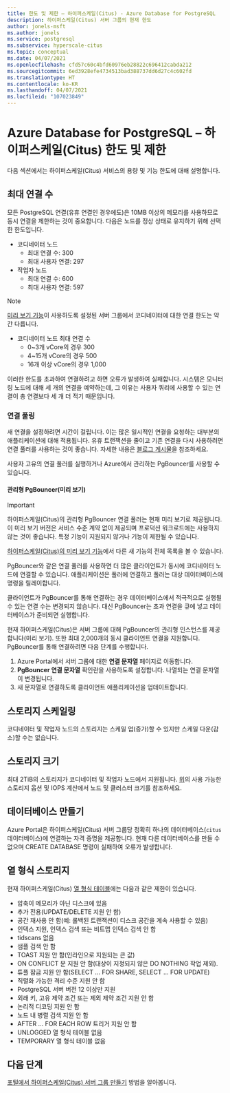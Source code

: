 ```yaml
---
title: 한도 및 제한 – 하이퍼스케일(Citus) - Azure Database for PostgreSQL
description: 하이퍼스케일(Citus) 서버 그룹의 현재 한도
author: jonels-msft
ms.author: jonels
ms.service: postgresql
ms.subservice: hyperscale-citus
ms.topic: conceptual
ms.date: 04/07/2021
ms.openlocfilehash: cfd57c60c4bfd60976eb28822c696412cabda212
ms.sourcegitcommit: 6ed3928efe4734513bad388737dd6d27c4c602fd
ms.translationtype: HT
ms.contentlocale: ko-KR
ms.lasthandoff: 04/07/2021
ms.locfileid: "107023849"
---
```

# <a name="azure-database-for-postgresql--hyperscale-citus-limits-and-limitations"></a>Azure Database for PostgreSQL – 하이퍼스케일(Citus) 한도 및 제한

다음 섹션에서는 하이퍼스케일(Citus) 서비스의 용량 및 기능 한도에 대해 설명합니다.

## <a name="maximum-connections"></a>최대 연결 수

모든 PostgreSQL 연결(유휴 연결인 경우에도)은 10MB 이상의 메모리를 사용하므로 동시 연결을 제한하는 것이 중요합니다. 다음은 노드를 정상 상태로 유지하기 위해 선택한 한도입니다.

* 코디네이터 노드
   * 최대 연결 수: 300
   * 최대 사용자 연결: 297
* 작업자 노드
   * 최대 연결 수: 600
   * 최대 사용자 연결: 597

> [!NOTE]
> [미리 보기 기능](hyperscale-preview-features.md)이 사용하도록 설정된 서버 그룹에서 코디네이터에 대한 연결 한도는 약간 다릅니다.
>
> * 코디네이터 노드 최대 연결 수
>    * 0~3개 vCore의 경우 300
>    * 4~15개 vCore의 경우 500
>    * 16개 이상 vCore의 경우 1,000

이러한 한도를 초과하여 연결하려고 하면 오류가 발생하여 실패합니다. 시스템은 모니터링 노드에 대해 세 개의 연결을 예약하는데, 그 이유는 사용자 쿼리에 사용할 수 있는 연결이 총 연결보다 세 개 더 적기 때문입니다.

### <a name="connection-pooling"></a>연결 풀링

새 연결을 설정하려면 시간이 걸립니다. 이는 많은 일시적인 연결을 요청하는 대부분의 애플리케이션에 대해 적용됩니다. 유휴 트랜잭션을 줄이고 기존 연결을 다시 사용하려면 연결 풀러를 사용하는 것이 좋습니다. 자세한 내용은 [블로그 게시물](https://techcommunity.microsoft.com/t5/azure-database-for-postgresql/not-all-postgres-connection-pooling-is-equal/ba-p/825717)을 참조하세요.

사용자 고유의 연결 풀러를 실행하거나 Azure에서 관리하는 PgBouncer를 사용할 수 있습니다.

#### <a name="managed-pgbouncer-preview"></a>관리형 PgBouncer(미리 보기)

> [!IMPORTANT]
> 하이퍼스케일(Citus)의 관리형 PgBouncer 연결 풀러는 현재 미리 보기로 제공됩니다. 이 미리 보기 버전은 서비스 수준 계약 없이 제공되며 프로덕션 워크로드에는 사용하지 않는 것이 좋습니다. 특정 기능이 지원되지 않거나 기능이 제한될 수 있습니다.
>
> [하이퍼스케일(Citus)의 미리 보기 기능](hyperscale-preview-features.md)에서 다른 새 기능의 전체 목록을 볼 수 있습니다.

PgBouncer와 같은 연결 풀러를 사용하면 더 많은 클라이언트가 동시에 코디네이터 노드에 연결할 수 있습니다. 애플리케이션은 풀러에 연결하고 풀러는 대상 데이터베이스에 명령을 릴레이합니다.

클라이언트가 PgBouncer를 통해 연결하는 경우 데이터베이스에서 적극적으로 실행될 수 있는 연결 수는 변경되지 않습니다. 대신 PgBouncer는 초과 연결을 큐에 넣고 데이터베이스가 준비되면 실행합니다.

현재 하이퍼스케일(Citus)은 서버 그룹에 대해 PgBouncer의 관리형 인스턴스를 제공합니다(미리 보기). 또한 최대 2,000개의 동시 클라이언트 연결을 지원합니다.
PgBouncer를 통해 연결하려면 다음 단계를 수행합니다.

1. Azure Portal에서 서버 그룹에 대한 **연결 문자열** 페이지로 이동합니다.
2. **PgBouncer 연결 문자열** 확인란을 사용하도록 설정합니다. 나열되는 연결 문자열이 변경됩니다.
3. 새 문자열로 연결하도록 클라이언트 애플리케이션을 업데이트합니다.

## <a name="storage-scaling"></a>스토리지 스케일링

코디네이터 및 작업자 노드의 스토리지는 스케일 업(증가)할 수 있지만 스케일 다운(감소)할 수는 없습니다.

## <a name="storage-size"></a>스토리지 크기

최대 2TiB의 스토리지가 코디네이터 및 작업자 노드에서 지원됩니다. [위](concepts-hyperscale-configuration-options.md#compute-and-storage)의 사용 가능한 스토리지 옵션 및 IOPS 계산에서 노드 및 클러스터 크기를 참조하세요.

## <a name="database-creation"></a>데이터베이스 만들기

Azure Portal은 하이퍼스케일(Citus) 서버 그룹당 정확히 하나의 데이터베이스(`citus` 데이터베이스)에 연결하는 자격 증명을 제공합니다. 현재 다른 데이터베이스를 만들 수 없으며 CREATE DATABASE 명령이 실패하여 오류가 발생합니다.

## <a name="columnar-storage"></a>열 형식 스토리지

현재 하이퍼스케일(Citus) [열 형식 테이블](concepts-hyperscale-columnar.md)에는 다음과 같은 제한이 있습니다.

* 압축이 메모리가 아닌 디스크에 있음
* 추가 전용(UPDATE/DELETE 지원 안 함)
* 공간 재사용 안 함(예: 롤백된 트랜잭션이 디스크 공간을 계속 사용할 수 있음)
* 인덱스 지원, 인덱스 검색 또는 비트맵 인덱스 검색 안 함
* tidscans 없음
* 샘플 검색 안 함
* TOAST 지원 안 함(인라인으로 지원되는 큰 값)
* ON CONFLICT 문 지원 안 함(대상이 지정되지 않은 DO NOTHING 작업 제외).
* 튜플 잠금 지원 안 함(SELECT ... FOR SHARE, SELECT ... FOR UPDATE)
* 직렬화 가능한 격리 수준 지원 안 함
* PostgreSQL 서버 버전 12 이상만 지원
* 외래 키, 고유 제약 조건 또는 제외 제약 조건 지원 안 함
* 논리적 디코딩 지원 안 함
* 노드 내 병렬 검색 지원 안 함
* AFTER ... FOR EACH ROW 트리거 지원 안 함
* UNLOGGED 열 형식 테이블 없음
* TEMPORARY 열 형식 테이블 없음

## <a name="next-steps"></a>다음 단계

[포털에서 하이퍼스케일(Citus) 서버 그룹 만들기](quickstart-create-hyperscale-portal.md) 방법을 알아봅니다.
